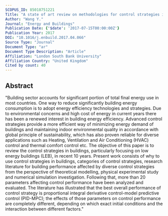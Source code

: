 ```yaml
---
SCOPUS_ID: 85018751221
Title: "A state of art review on methodologies for control strategies in low energy buildings in the period from 2006 to 2016"
Author: "Wang Y."
Journal: "Energy and Buildings"
Publication Date: {'$date': '2017-07-15T00:00:00Z'}
Publication Year: 2017
DOI: "10.1016/j.enbuild.2017.04.066"
Source Type: "Journal"
Document Type: "ar"
Document Type Description: "Article"
Affiliation: "London South Bank University"
Affiliation Country: "United Kingdom"
Cited by count: 40
---
```


## Abstract
"Building sector accounts for significant portion of total final energy use in most countries. One way to reduce significantly building energy consumption is to adopt energy efficiency technologies and strategies. Due to environmental concerns and high cost of energy in current years there has been a renewed interest in building energy efficiency. Advanced control strategies provide a more efficient way of minimizing energy demand of buildings and maintaining indoor environmental quality in accordance with global principle of sustainability, which has also proven reliable for diverse applications such as Heating, Ventilation and Air Conditioning (HVAC) control and thermal comfort control etc. The objective of this paper is to review the control strategies in buildings, particularly focusing on low energy buildings (LEB), in recent 10 years. Present work consists of why to use control strategies in buildings, categories of control strategies, research literature for building performance affected by diverse control strategies from the perspective of theoretical modelling, physical experimental study and numerical simulation investigation. Following that, more than 20 parameters affecting control performance have been analyzed and evaluated. The literature has illustrated that the best overall performance of control strategy is proportional integral derivative control-model predictive control (PID-MPC); the effects of those parameters on control performance are completely different, depending on which exact initial conditions and the interaction between different factors."
